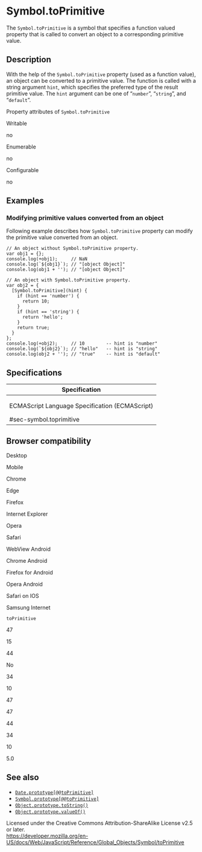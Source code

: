 Symbol.toPrimitive
==================

The `Symbol.toPrimitive` is a symbol that specifies a function valued property that is called to convert an object to a corresponding primitive value.

Description
-----------

With the help of the `Symbol.toPrimitive` property (used as a function value), an object can be converted to a primitive value. The function is called with a string argument `hint`, which specifies the preferred type of the result primitive value. The `hint` argument can be one of “`number`”, “`string`”, and “`default`”.

Property attributes of `Symbol.toPrimitive`

Writable

no

Enumerable

no

Configurable

no

Examples
--------

### Modifying primitive values converted from an object

Following example describes how `Symbol.toPrimitive` property can modify the primitive value converted from an object.

    // An object without Symbol.toPrimitive property.
    var obj1 = {};
    console.log(+obj1);     // NaN
    console.log(`${obj1}`); // "[object Object]"
    console.log(obj1 + ''); // "[object Object]"

    // An object with Symbol.toPrimitive property.
    var obj2 = {
      [Symbol.toPrimitive](hint) {
        if (hint == 'number') {
          return 10;
        }
        if (hint == 'string') {
          return 'hello';
        }
        return true;
      }
    };
    console.log(+obj2);     // 10        -- hint is "number"
    console.log(`${obj2}`); // "hello"   -- hint is "string"
    console.log(obj2 + ''); // "true"    -- hint is "default"

Specifications
--------------

<table><colgroup><col style="width: 100%" /></colgroup><thead><tr class="header"><th>Specification</th></tr></thead><tbody><tr class="odd"><td><p>ECMAScript Language Specification (ECMAScript)<br />
</p><span class="small">#sec-symbol.toprimitive</span></td></tr></tbody></table>

Browser compatibility
---------------------

Desktop

Mobile

Chrome

Edge

Firefox

Internet Explorer

Opera

Safari

WebView Android

Chrome Android

Firefox for Android

Opera Android

Safari on IOS

Samsung Internet

`toPrimitive`

47

15

44

No

34

10

47

47

44

34

10

5.0

See also
--------

-   [`Date.prototype[@@toPrimitive]`](../date/@@toprimitive)
-   [`Symbol.prototype[@@toPrimitive]`](@@toprimitive)
-   [`Object.prototype.toString()`](../object/tostring)
-   [`Object.prototype.valueOf()`](../object/valueof)

Licensed under the Creative Commons Attribution-ShareAlike License v2.5 or later.  
<a href="https://developer.mozilla.org/en-US/docs/Web/JavaScript/Reference/Global_Objects/Symbol/toPrimitive" class="_attribution-link">https://developer.mozilla.org/en-US/docs/Web/JavaScript/Reference/Global_Objects/Symbol/toPrimitive</a>
